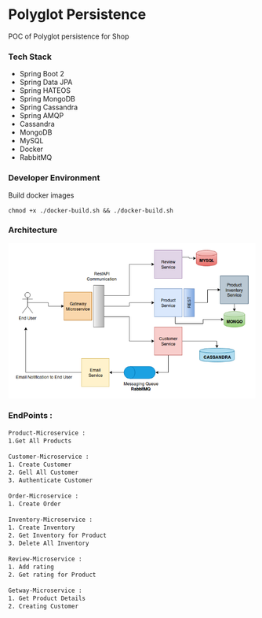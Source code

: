 # Polyglot Persistence
POC of Polyglot persistence for Shop

### Tech Stack

* Spring Boot 2
* Spring Data JPA
* Spring HATEOS
* Spring MongoDB
* Spring Cassandra
* Spring AMQP
* Cassandra
* MongoDB
* MySQL
* Docker
* RabbitMQ

### Developer Environment

Build docker images
```
chmod +x ./docker-build.sh && ./docker-build.sh
```
### Architecture

![](SNAPS/Architecture.png)


### EndPoints : 

```
Product-Microservice :
1.Get All Products

Customer-Microservice : 
1. Create Customer
2. Gell All Customer
3. Authenticate Customer

Order-Microservice : 
1. Create Order

Inventory-Microservice : 
1. Create Inventory
2. Get Inventory for Product
3. Delete All Inventory

Review-Microservice : 
1. Add rating
2. Get rating for Product

Getway-Microservice : 
1. Get Product Details
2. Creating Customer
```
 
 